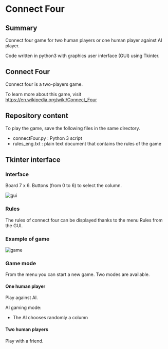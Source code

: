 # Connect Four

## Summary

Connect four game for two human players or one human player against AI player.

Code written in python3 with graphics user interface (GUI) using Tkinter.

## Connect Four

Connect four is a two-players game.

To learn more about this game, visit https://en.wikipedia.org/wiki/Connect_Four

## Repository content

To play the game, save the following files in the same directory.

* connectFour.py : Python 3 script
* rules_eng.txt : plain text document that contains the rules of the game

## Tkinter interface

### Interface

Board 7 x 6.
Buttons (from 0 to 6) to select the column.

![gui](https://user-images.githubusercontent.com/82372483/128048312-3867d326-2bca-4de3-91f5-6e9a95ed696b.png)

### Rules

The rules of connect four can be displayed thanks to the menu Rules from the GUI.

### Example of game

![game](https://user-images.githubusercontent.com/82372483/127654317-de8c408a-91fe-4204-8e7e-3508ce07e2ed.png)

### Game mode

From the menu you can start a new game. Two modes are available.

#### One human player
Play against AI.

AI gaming mode:
* The AI chooses randomly a column

#### Two human players
Play with a friend.

